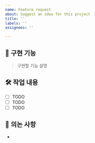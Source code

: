 ```yaml
---
name: Feature request
about: Suggest an idea for this project
title: ''
labels: ''
assignees: ''

---
```


## 📌 구현 기능
> 구현할 기능 설명


## 🛠 작업 내용
- [ ] TODO
- [ ] TODO
- [ ] TODO

## 📢 의논 사항
-
